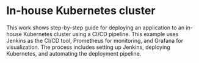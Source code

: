# In-house Kubernetes cluster 

This work shows step-by-step guide for deploying an application to an in-house Kubernetes cluster using a CI/CD pipeline. 
This example uses Jenkins as the CI/CD tool, Prometheus for monitoring, and Grafana for visualization. 
The process includes setting up Jenkins, deploying Kubernetes, and automating the deployment pipeline.
